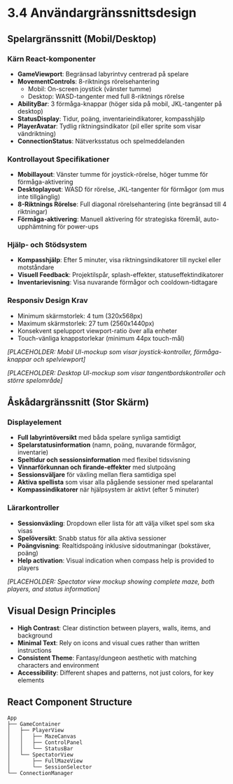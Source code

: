 # 3.4 Användargränssnittsdesign

## Spelargränssnitt (Mobil/Desktop)

### Kärn React-komponenter
- **GameViewport**: Begränsad labyrintvy centrerad på spelare
- **MovementControls**: 8-riktnings rörelsehantering
  - Mobil: On-screen joystick (vänster tumme)
  - Desktop: WASD-tangenter med full 8-riktnings rörelse
- **AbilityBar**: 3 förmåga-knappar (höger sida på mobil, JKL-tangenter på desktop)
- **StatusDisplay**: Tidur, poäng, inventarieindikatorer, kompasshjälp
- **PlayerAvatar**: Tydlig riktningsindikator (pil eller sprite som visar vändriktning)
- **ConnectionStatus**: Nätverksstatus och spelmeddelanden

### Kontrollayout Specifikationer
- **Mobillayout**: Vänster tumme för joystick-rörelse, höger tumme för förmåga-aktivering
- **Desktoplayout**: WASD för rörelse, JKL-tangenter för förmågor (om mus inte tillgänglig)
- **8-Riktnings Rörelse**: Full diagonal rörelsehantering (inte begränsad till 4 riktningar)
- **Förmåga-aktivering**: Manuell aktivering för strategiska föremål, auto-upphämtning för power-ups

### Hjälp- och Stödsystem
- **Kompasshjälp**: Efter 5 minuter, visa riktningsindikatorer till nyckel eller motståndare
- **Visuell Feedback**: Projektilspår, splash-effekter, statuseffektindikatorer
- **Inventarievisning**: Visa nuvarande förmågor och cooldown-tidtagare

### Responsiv Design Krav
- Minimum skärmstorlek: 4 tum (320x568px)  
- Maximum skärmstorlek: 27 tum (2560x1440px)
- Konsekvent spelupport viewport-ratio över alla enheter
- Touch-vänliga knappstorlekar (minimum 44px touch-mål)

*[PLACEHOLDER: Mobil UI-mockup som visar joystick-kontroller, förmåga-knappar och spelviewport]*

*[PLACEHOLDER: Desktop UI-mockup som visar tangentbordskontroller och större spelområde]*

## Åskådargränssnitt (Stor Skärm)

### Displayelement
- **Full labyrintöversikt** med båda spelare synliga samtidigt
- **Spelarstatusinformation** (namn, poäng, nuvarande förmågor, inventarie)
- **Speltidur och sessionsinformation** med flexibel tidsvisning
- **Vinnarförkunnan och firande-effekter** med slutpoäng
- **Sessionsväljare** för växling mellan flera samtidiga spel
- **Aktiva spellista** som visar alla pågående sessioner med spelarantal
- **Kompassindikatorer** när hjälpsystem är aktivt (efter 5 minuter)

### Lärarkontroller
- **Sessionväxling**: Dropdown eller lista för att välja vilket spel som ska visas
- **Spelöversikt**: Snabb status för alla aktiva sessioner
- **Poängvisning**: Realtidspoäng inklusive sidoutmaningar (bokstäver, poäng)
- **Help activation**: Visual indication when compass help is provided to players

*[PLACEHOLDER: Spectator view mockup showing complete maze, both players, and status information]*

## Visual Design Principles
- **High Contrast**: Clear distinction between players, walls, items, and background
- **Minimal Text**: Rely on icons and visual cues rather than written instructions
- **Consistent Theme**: Fantasy/dungeon aesthetic with matching characters and environment  
- **Accessibility**: Different shapes and patterns, not just colors, for key elements

## React Component Structure
```
App
├── GameContainer
│   ├── PlayerView
│   │   ├── MazeCanvas
│   │   ├── ControlPanel
│   │   └── StatusBar
│   └── SpectatorView
│       ├── FullMazeView
│       └── SessionSelector
└── ConnectionManager
```
